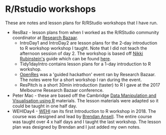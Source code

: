 # R/Rstudio workshops

These are notes and lesson plans for R/RStudio workshops that I have run. 

* ResBaz - lesson plans from when I worked as the R/RStudio community coordinator at [Research Bazaar](http://melbourne.resbaz.edu.au/). 
  + IntroDay1 and IntroDay2 are lesson plans for the 2-day introduction to R workshop workshop I taught. Note that I did not teach the afternoon session of day 2. The workshop is based off [Nikki Rubinstein's](https://twitter.com/nikkirubinstein) guide which can be found [here](https://nikkirubinstein.gitbooks.io/resguides-introductory-r-workshop/content/content/01-rstudio-intro.html).
  + Tidy1dayIntro contains lesson plans for a 1-day introduction to R workshop. 
  + [OpenRes](https://resbaz.github.io/OpenRes/) was a 'guided hackathon' event ran by Research Bazaar. The notes were for a short workshop I ran during the event.
  + ResPitch is a short 30min introduction (taster) to R I gave at the 2017 Melbourne Research Bazaar conference.
* Peter Mac - these are based off the Cambridge [Data Manipulation and Visualisation using R](http://bioinformatics-core-shared-training.github.io/r-intermediate/) materials. The lesson materials were adapted so it could be taught in one half day.
* WEHIDay4 - [WEHI](https://www.wehi.edu.au/) ran its first Introduction to R workshop in 2018. The course was designed and lead by [Brendan Ansell](https://github.com/bansell). The entire course was taught over 4 x half days and I taught the last workshop. The lesson plan was designed by Brendan and I just added my own notes.
